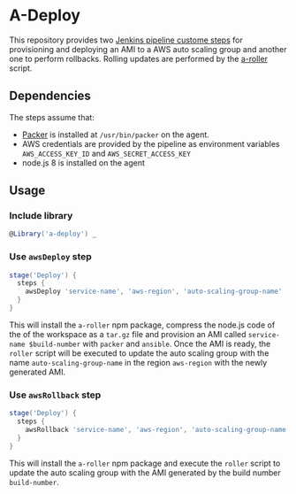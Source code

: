 # A-Deploy

This repository provides two [Jenkins pipeline custome steps](https://jenkins.io/doc/book/pipeline/shared-libraries/#defining-custom-steps)
for provisioning and deploying an AMI to a AWS auto scaling
group and another one to perform rollbacks. Rolling updates are performed by
the [a-roller](https://github.com/jaclar/a-roller) script.

## Dependencies

The steps assume that:

- [Packer](https://www.packer.io/) is installed at `/usr/bin/packer` on the agent.
- AWS credentials are provided by the pipeline as environment variables `AWS_ACCESS_KEY_ID` and `AWS_SECRET_ACCESS_KEY`
- node.js 8 is installed on the agent

## Usage

### Include library

``` groovy
@Library('a-deploy') _
```

### Use `awsDeploy` step

``` groovy
stage('Deploy') {
  steps {
    awsDeploy 'service-name', 'aws-region', 'auto-scaling-group-name'
  }
}
```

This will install the `a-roller` npm package, compress the node.js code of
the of the workspace as a `tar.gz` file and provision an AMI called
`service-name $build-number` with `packer` and `ansible`. Once the AMI is
ready, the `roller` script will be executed to update the auto scaling group
with the name `auto-scaling-group-name` in the region `aws-region` with the newly
generated AMI.

### Use `awsRollback` step

``` groovy
stage('Deploy') {
  steps {
    awsRollback 'service-name', 'aws-region', 'auto-scaling-group-name', 'build-number'
  }
}
```
This will install the `a-roller` npm package and execute the `roller` script
to update the auto scaling group with the AMI generated by the build number `build-number`.
